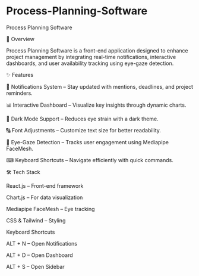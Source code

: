 # Process-Planning-Software
Process Planning Software

📌 Overview

Process Planning Software is a front-end application designed to enhance project management by integrating real-time notifications, interactive dashboards, and user availability tracking using eye-gaze detection.

✨ Features

📢 Notifications System – Stay updated with mentions, deadlines, and project reminders.

📊 Interactive Dashboard – Visualize key insights through dynamic charts.

🌙 Dark Mode Support – Reduces eye strain with a dark theme.

🔠 Font Adjustments – Customize text size for better readability.

👀 Eye-Gaze Detection – Tracks user engagement using Mediapipe FaceMesh.

⌨ Keyboard Shortcuts – Navigate efficiently with quick commands.

🛠 Tech Stack

React.js – Front-end framework

Chart.js – For data visualization

Mediapipe FaceMesh – Eye tracking

CSS & Tailwind – Styling

Keyboard Shortcuts

ALT + N – Open Notifications

ALT + D – Open Dashboard

ALT + S – Open Sidebar
